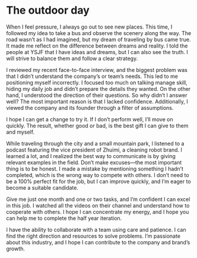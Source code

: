 # The outdoor day
When I feel pressure, I always go out to see new places. This time, I followed my idea to take a bus and observe the scenery along the way. 
The road wasn’t as I had imagined, but my dream of traveling by bus came true. It made me reflect on the difference between dreams and reality. 
I told the people at YSJF that I have ideas and dreams, but I can also see the truth. I will strive to balance them and follow a clear strategy.

I reviewed my recent face-to-face interview, and the biggest problem was that I didn’t understand the company’s or team’s needs. 
This led to me positioning myself incorrectly.
I focused too much on talking manage skill, hiding my daily job and didn’t prepare the details they wanted. 
On the other hand, I understood the direction of their questions. 
So why didn’t I answer well? The most important reason is that I lacked confidence.
Additionally, I viewed the company and its founder through a filter of assumptions.

I hope I can get a change to try it.
If I don’t perform well, I’ll move on quickly.
The result, whether good or bad, is the best gift I can give to them and myself.

While traveling through the city and a small mountain park, I listened to a podcast featuring the vice president of Zhuimi, a cleaning robot brand.
I learned a lot, and I realized the best way to communicate is by giving relevant examples in the field.
Don’t make excuses—the most important thing is to be honest. 
I made a mistake by mentioning something I hadn’t completed, which is the wrong way to compete with others.
I don’t need to be a 100% perfect fit for the job, but I can improve quickly, and I’m eager to become a suitable candidate.

Give me just one month and one or two tasks, and I’m confident I can excel in this job.
I watched all the videos on their channel and understand how to cooperate with others.
I hope I can concentrate my energy, and I hope you can help me to complete the half year iteration.

I have the ability to collaborate with a team using care and patience.
I can find the right direction and resources to solve problems. 
I’m passionate about this industry, and I hope I can contribute to the company and brand’s growth.
